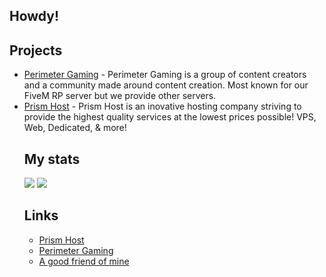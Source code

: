 ## Howdy!

<h2>Projects</h2>
<ul>
  <li><a href="https://perimetergaming.com/"> Perimeter Gaming</a> - Perimeter Gaming is a group of content creators and a community made around content creation. Most known for our FiveM RP server but we provide other servers.</li>
  <li><a href="https://discord.gg/prismhost">Prism Host</a> - Prism Host is an inovative hosting company striving to provide the highest quality services at the lowest prices possible! VPS, Web, Dedicated, & more!


<h2>My stats</h2>
<img src="https://github-readme-stats.vercel.app/api?username=Hakkodevelopment&show_icons=true&theme=tokyonight">
<img src="https://github-readme-stats.vercel.app/api/top-langs/?username=Hakkodevelopment&theme=tokyonight&layout=compact">
<h2>Links</h2>
<ul>
  <li><a href="https://discord.gg/prismhost">Prism Host</a></li>
  <li><a href="https://discord.gg/AYb3Un6">Perimeter Gaming</a></li>
  <li><a href="https://youtube.com/maxmov">A good friend of mine</a></li>
</ul>
